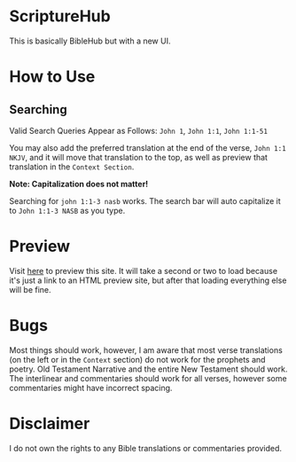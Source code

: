 # ScriptureHub
This is basically BibleHub but with a new UI.

# How to Use

<!-- ### Navigation
Left: The Selected Passage in Several Translations
Right: C -->

## Searching
Valid Search Queries Appear as Follows: `John 1`, `John 1:1`, `John 1:1-51`

You may also add the preferred translation at the end of the verse, `John 1:1 NKJV`, and it will move that translation to the top, as well as preview that translation in the `Context Section`.

**Note: Capitalization does not matter!**

Searching for `john 1:1-3 nasb` works. The search bar will auto capitalize it to `John 1:1-3 NASB` as you type.


# Preview
Visit [here](https://mastertemple.github.io/ScriptureHub) to preview this site. It will take a second or two to load because it's just a link to an HTML preview site, but after that loading everything else will be fine.

# Bugs
Most things should work, however, I am aware that most verse translations (on the left or in the `Context` section) do not work for the prophets and poetry. Old Testament Narrative and the entire New Testament should work. The interlinear and commentaries should work for all verses, however some commentaries might have incorrect spacing.

# Disclaimer
I do not own the rights to any Bible translations or commentaries provided.